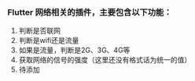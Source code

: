 ### Flutter 网络相关的插件，主要包含以下功能：
1. 判断是否联网
2. 判断是wifi还是流量
3. 如果是流量，判断是2G、3G、4G等
4. 获取网络的信号的强度（这里还没有格式话为统一的值）
5. 待添加
